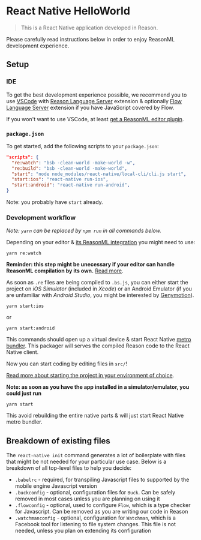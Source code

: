 # React Native HelloWorld

> This is a React Native application developed in Reason.

Please carefully read instructions below in order to enjoy
ReasonML development experience.

## Setup

### IDE

To get the best development experience possible, we recommend you to use [VSCode](https://code.visualstudio.com) with [Reason Language Server](https://marketplace.visualstudio.com/items?itemName=jaredly.reason-vscode) extension & optionally [Flow Language Server](https://marketplace.visualstudio.com/items?itemName=flowtype.flow-for-vscode) extension if you have JavaScript covered by Flow.

If you won't want to use VSCode, at least [get a ReasonML editor plugin](https://reasonml.github.io/docs/en/editor-plugins/).

### `package.json`

To get started, add the following scripts to your `package.json`:

```json
"scripts": {
  "re:watch": "bsb -clean-world -make-world -w",
  "re:build": "bsb -clean-world -make-world",
  "start": "node node_modules/react-native/local-cli/cli.js start",
  "start:ios": "react-native run-ios",
  "start:android": "react-native run-android",
}
```

Note: you probably have `start` already.

### Development workflow

_Note: `yarn` can be replaced by `npm run` in all commands below._

Depending on your editor & [its ReasonML integration](https://reasonml.github.io/docs/en/editor-plugins/) you might need to use:

```console
yarn re:watch
```

**Reminder: this step might be unecessary if your editor can handle ReasonML compilation by its own.**
[Read more](https://github.com/jaredly/reason-language-server#installation).

As soon as `.re` files are being compiled to `.bs.js`, you can either start the project on _iOS Simulator_ (included in _Xcode_) or an Android Emulator (if you are unfamiliar with _Android Studio_, you might be interested by [Genymotion](https://www.genymotion.com)).

```console
yarn start:ios
```

or

```console
yarn start:android
```

This commands should open up a virtual device & start React Native [metro bundler](https://github.com/facebook/metro). This packager will serves the compiled Reason code to the React Native client.

Now you can start coding by editing files in `src/`!

[Read more about starting the project in your environment of choice](http://facebook.github.io/react-native/docs/getting-started).

**Note: as soon as you have the app installed in a simulator/emulator, you could just run**

```console
yarn start
```

This avoid rebuilding the entire native parts & will just start React Native metro bundler.

## Breakdown of existing files

The `react-native init` command generates a lot of boilerplate with files that might be not needed for your particular use case. Below is a breakdown of all top-level files to help you decide:

- `.babelrc` - required, for transpiling Javascript files to supported by the mobile engine Javascript version
- `.buckconfig` - optional, configuration files for `Buck`. Can be safely removed in most cases unless you are planning on using it
- `.flowconfig` - optional, used to configure `Flow`, which is a type checker for Javascript. Can be removed as you are writing our code in Reason
- `.watchmanconfig` - optional, configuration for `Watchman`, which is a Facebook tool for listening to file system changes. This file is not needed, unless you plan on extending its configuration
